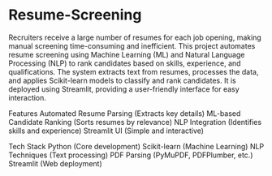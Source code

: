 # Resume-Screening
Recruiters receive a large number of resumes for each job opening, making manual screening time-consuming and inefficient. This project automates resume screening using Machine Learning (ML) and Natural Language Processing (NLP) to rank candidates based on skills, experience, and qualifications.
The system extracts text from resumes, processes the data, and applies Scikit-learn models to classify and rank candidates. It is deployed using Streamlit, providing a user-friendly interface for easy interaction.

Features
  Automated Resume Parsing (Extracts key details)
  ML-based Candidate Ranking (Sorts resumes by relevance)
  NLP Integration (Identifies skills and experience)
  Streamlit UI (Simple and interactive)

Tech Stack
  Python (Core development)
  Scikit-learn (Machine Learning)
  NLP Techniques (Text processing)
  PDF Parsing (PyMuPDF, PDFPlumber, etc.)
  Streamlit (Web deployment)


